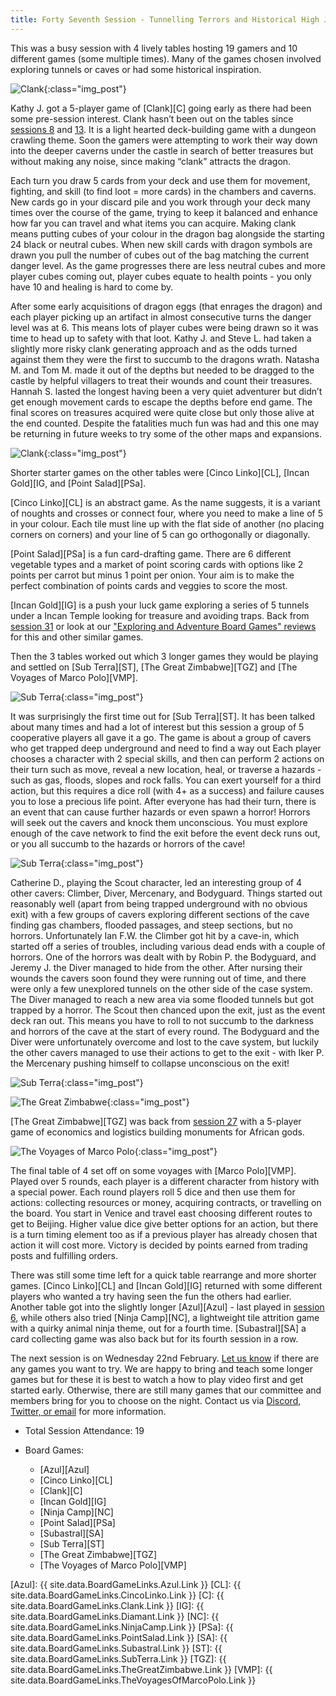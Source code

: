```yaml
---
title: Forty Seventh Session - Tunnelling Terrors and Historical High Jinks
---
```


This was a busy session with 4 lively tables hosting 19 gamers and 10 different games (some multiple times).
Many of the games chosen involved exploring tunnels or caves or had some historical inspiration.

![Clank](/images/posts/2023_02_08/Clank01.jpg "Clank"){:class="img_post"}

Kathy J. got a 5-player game of [Clank][C] going early as there had been some pre-session interest.
Clank hasn’t been out on the tables since [sessions 8][8] and [13][13].
It is a light hearted deck-building game with a dungeon crawling theme.
Soon the gamers were attempting to work their way down into the deeper caverns under the castle in search of better treasures but without making any noise, since making “clank” attracts the dragon.

Each turn you draw 5 cards from your deck and use them for movement, fighting, and skill (to find loot = more cards) in the chambers and caverns.
New cards go in your discard pile and you work through your deck many times over the course of the game, trying to keep it balanced and enhance how far you can travel and what items you can acquire.
Making clank means putting cubes of your colour in the dragon bag alongside the starting 24 black or neutral cubes.
When new skill cards with dragon symbols are drawn you pull the number of cubes out of the bag matching the current danger level.
As the game progresses there are less neutral cubes and more player cubes coming out, player cubes equate to health points - you only have 10 and healing is hard to come by.

After some early acquisitions of dragon eggs (that enrages the dragon) and each player picking up an artifact in almost consecutive turns the danger level was at 6.
This means lots of player cubes were being drawn so it was time to head up to safety with that loot.
Kathy J. and Steve L. had taken a slightly more risky clank generating approach and as the odds turned against them they were the first to succumb to the dragons wrath.
Natasha M. and Tom M. made it out of the depths but needed to be dragged to the castle by helpful villagers to treat their wounds and count their treasures.
Hannah S. lasted the longest having been a very quiet adventurer but didn’t get enough movement cards to escape the depths before end game.
The final scores on treasures acquired were quite close but only those alive at the end counted.
Despite the fatalities much fun was had and this one may be returning in future weeks to try some of the other maps and expansions.

![Clank](/images/posts/2023_02_08/Clank02.jpg "Clank"){:class="img_post"}

Shorter starter games on the other tables were [Cinco Linko][CL], [Incan Gold][IG, and [Point Salad][PSa].

[Cinco Linko][CL] is an abstract game.
As the name suggests, it is a variant of noughts and crosses or connect four, where you need to make a line of 5 in your colour.
Each tile must line up with the flat side of another (no placing corners on corners) and your line of 5 can go orthogonally or diagonally.

[Point Salad][PSa] is a fun card-drafting game.
There are 6 different vegetable types and a market of point scoring cards with options like 2 points per carrot but minus 1 point per onion.
Your aim is to make the perfect combination of points cards and veggies to score the most.

[Incan Gold][IG] is a push your luck game exploring a series of 5 tunnels under a Incan Temple looking for treasure and avoiding traps.
Back from [session 31][31] or look at our ["Exploring and Adventure Board Games" reviews][explore] for this and other similar games.

Then the 3 tables worked out which 3 longer games they would be playing and settled on [Sub Terra][ST], [The Great Zimbabwe][TGZ] and [The Voyages of Marco Polo][VMP].

![Sub Terra](/images/posts/2023_02_08/SubTerra01.jpg "Sub Terra"){:class="img_post"}

It was surprisingly the first time out for [Sub Terra][ST].
It has been talked about many times and had a lot of interest but this session a group of 5 cooperative players all gave it a go.
The game is about a group of cavers who get trapped deep underground and need to find a way out
Each player chooses a character with 2 special skills, and then can perform 2 actions on their turn such as move, reveal a new location, heal, or traverse a hazards - such as gas, floods, slopes and rock falls.
You can exert yourself for a third action, but this requires a dice roll (with 4+ as a success) and failure causes you to lose a precious life point.
After everyone has had their turn, there is an event that can cause further hazards or even spawn a horror!
Horrors will seek out the cavers and knock them unconscious.
You must explore enough of the cave network to find the exit before the event deck runs out, or you all succumb to the hazards or horrors of the cave!

![Sub Terra](/images/posts/2023_02_08/SubTerra02.jpg "Sub Terra"){:class="img_post"}

Catherine D., playing the Scout character, led an interesting group of 4 other cavers: Climber, Diver, Mercenary, and Bodyguard.
Things started out reasonably well (apart from being trapped underground with no obvious exit) with a few groups of cavers exploring different sections of the cave finding gas chambers, flooded passages, and steep sections, but no horrors.
Unfortunately Ian F.W. the Climber got hit by a cave-in, which started off a series of troubles, including various dead ends with a couple of horrors.
One of the horrors was dealt with by Robin P. the Bodyguard, and Jeremy J. the Diver managed to hide from the other.
After nursing their wounds the cavers soon found they were running out of time, and there were only a few unexplored tunnels on the other side of the case system.
The Diver managed to reach a new area via some flooded tunnels but got trapped by a horror.
The Scout then chanced upon the exit, just as the event deck ran out.
This means you have to roll to not succumb to the darkness and horrors of the cave at the start of every round.
The Bodyguard and the Diver were unfortunately overcome and lost to the cave system, but luckily the other cavers managed to use their actions to get to the exit - with Iker P. the Mercenary pushing himself to collapse unconscious on the exit!

![Sub Terra](/images/posts/2023_02_08/SubTerra03.jpg "Sub Terra"){:class="img_post"}

![The Great Zimbabwe](/images/posts/2023_02_08/GreatZimbabwe02.jpg "The Great Zimbabwe"){:class="img_post"}

[The Great Zimbabwe][TGZ] was back from [session 27][27] with a 5-player game of economics and logistics building monuments for African gods.

![The Voyages of Marco Polo](/images/posts/2023_02_08/VoyageMarcoPolo01.jpg "The Voyages of Marco Polo"){:class="img_post"}

The final table of 4 set off on some voyages with [Marco Polo][VMP].
Played over 5 rounds, each player is a different character from history with a special power.
Each round players roll 5 dice and then use them for actions: collecting resources or money, acquiring contracts, or travelling on the board.
You start in Venice and travel east choosing different routes to get to Beijing.
Higher value dice give better options for an action, but there is a turn timing element too as if a previous player has already chosen that action it will cost more.
Victory is decided by points earned from trading posts and fulfilling orders.

There was still some time left for a quick table rearrange and more shorter games.
[Cinco Linko][CL] and [Incan Gold][IG] returned with some different players who wanted a try having seen the fun the others had earlier.
Another table got into the slightly longer [Azul][Azul] - last played in [session 6][6], while others also tried [Ninja Camp][NC], a lightweight tile attrition game with a quirky animal ninja theme, out for a fourth time.
[Subastral][SA] a card collecting game was also back but for its fourth session in a row.

The next session is on Wednesday 22nd February.
[Let us know][Contact] if there are any games you want to try.
We are happy to bring and teach some longer games but for these it is best to watch a how to play video first and get started early.
Otherwise, there are still many games that our committee and members bring for you to choose on the night.
Contact us via [Discord, Twitter, or email][Contact] for more information.

* Total Session Attendance: 19
* Board Games:

	 * [Azul][Azul]
	 * [Cinco Linko][CL]
	 * [Clank][C]
	 * [Incan Gold][IG]
	 * [Ninja Camp][NC]
	 * [Point Salad][PSa]
	 * [Subastral][SA]
	 * [Sub Terra][ST]
	 * [The Great Zimbabwe][TGZ]
	 * [The Voyages of Marco Polo][VMP]

[Azul]: {{ site.data.BoardGameLinks.Azul.Link }}
[CL]: {{ site.data.BoardGameLinks.CincoLinko.Link }}
[C]: {{ site.data.BoardGameLinks.Clank.Link }}
[IG]: {{ site.data.BoardGameLinks.Diamant.Link }}
[NC]: {{ site.data.BoardGameLinks.NinjaCamp.Link }}
[PSa]: {{ site.data.BoardGameLinks.PointSalad.Link }}
[SA]: {{ site.data.BoardGameLinks.Subastral.Link }}
[ST]: {{ site.data.BoardGameLinks.SubTerra.Link }}
[TGZ]: {{ site.data.BoardGameLinks.TheGreatZimbabwe.Link }}
[VMP]: {{ site.data.BoardGameLinks.TheVoyagesOfMarcoPolo.Link }}

[explore]: /BoardGames/Explore

[6]: /2019/11/20/sixth-session.html
[8]: /2020/01/15/eighth-session.html
[13]: /2021/08/25/thirteenth-session.html
[27]: /2022/04/06/twentyseventh-session.html
[31]: /2022/06/01/thirtyfirst-session.html

[Contact]: /Contact.html

